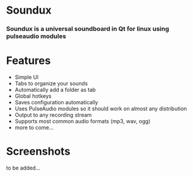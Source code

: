 # Soundux
### Soundux is a universal soundboard in Qt for linux using pulseaudio modules

# Features

- Simple UI
- Tabs to organize your sounds
- Automatically add a folder as tab
- Global hotkeys
- Saves configuration automatically
- Uses PulseAudio modules so it should work on almost any distribution
- Output to any recording stream
- Supports most common audio formats (mp3, wav, ogg)
- more to come...

# Screenshots
to be added...
